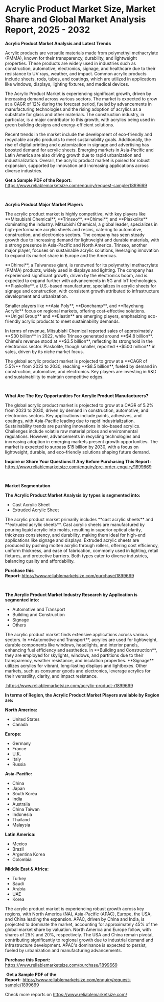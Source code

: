 <p><h1>Acrylic Product Market Size, Market Share and Global Market Analysis Report, 2025 - 2032</h1></p><p><strong>Acrylic Product Market Analysis and Latest Trends</strong></p>
<p><p>Acrylic products are versatile materials made from polymethyl methacrylate (PMMA), known for their transparency, durability, and lightweight properties. These products are widely used in industries such as construction, automotive, electronics, signage, and healthcare due to their resistance to UV rays, weather, and impact. Common acrylic products include sheets, rods, tubes, and coatings, which are utilized in applications like windows, displays, lighting fixtures, and medical devices.</p><p>The Acrylic Product Market is experiencing significant growth, driven by increasing demand across various sectors. The market is expected to grow at a CAGR of 12% during the forecast period, fueled by advancements in manufacturing technologies and the rising adoption of acrylics as a substitute for glass and other materials. The construction industry, in particular, is a major contributor to this growth, with acrylics being used in green building designs and energy-efficient solutions.</p><p>Recent trends in the market include the development of eco-friendly and recyclable acrylic products to meet sustainability goals. Additionally, the rise of digital printing and customization in signage and advertising has boosted demand for acrylic sheets. Emerging markets in Asia-Pacific and Latin America are also driving growth due to rapid urbanization and industrialization. Overall, the acrylic product market is poised for robust expansion, supported by innovation and increasing applications across diverse industries.</p></p>
<p><strong>Get a Sample PDF of the Report:&nbsp;</strong> <a href="https://www.reliablemarketsize.com/enquiry/request-sample/1899669?utm_campaign=2260&utm_medium=2&utm_source=Github&utm_content=ia&utm_term=29012025&utm_id=acrylic-product">https://www.reliablemarketsize.com/enquiry/request-sample/1899669</a></p>
<p>&nbsp;</p>
<p><strong>Acrylic Product Major Market Players</strong></p>
<p><p>The acrylic product market is highly competitive, with key players like **Mitsubishi Chemical**, **Trinseo**, **Chimei**, and **Plaskolite** dominating the industry. Mitsubishi Chemical, a global leader, specializes in high-performance acrylic sheets and resins, catering to automotive, construction, and electronics sectors. The company has seen steady growth due to increasing demand for lightweight and durable materials, with a strong presence in Asia-Pacific and North America. Trinseo, another major player, focuses on sustainable acrylic solutions, leveraging innovation to expand its market share in Europe and the Americas.</p><p>**Chimei**, a Taiwanese giant, is renowned for its polymethyl methacrylate (PMMA) products, widely used in displays and lighting. The company has experienced significant growth, driven by the electronics boom, and is expected to expand further with advancements in 5G and IoT technologies. **Plaskolite**, a U.S.-based manufacturer, specializes in acrylic sheets for signage and construction, with consistent growth attributed to infrastructure development and urbanization.</p><p>Smaller players like **Asia Poly**, **Donchamp**, and **Raychung Acrylic** focus on regional markets, offering cost-effective solutions. **Unigel Group** and **Elastin** are emerging players, emphasizing eco-friendly acrylic products to meet sustainability demands.</p><p>In terms of revenue, Mitsubishi Chemical reported sales of approximately **$30 billion** in 2022, while Trinseo generated around **$4.8 billion**. Chimei’s revenue stood at **$3.5 billion**, reflecting its stronghold in the electronics sector. Plaskolite, though smaller, reported **$500 million** in sales, driven by its niche market focus.</p><p>The global acrylic product market is projected to grow at a **CAGR of 5.5%** from 2023 to 2030, reaching **$8.5 billion**, fueled by demand in construction, automotive, and electronics. Key players are investing in R&D and sustainability to maintain competitive edges.</p></p>
<p>&nbsp;</p>
<p><strong>What Are The Key Opportunities For Acrylic Product Manufacturers?</strong></p>
<p><p>The global acrylic product market is projected to grow at a CAGR of 5.2% from 2023 to 2030, driven by demand in construction, automotive, and electronics sectors. Key applications include paints, adhesives, and coatings, with Asia-Pacific leading due to rapid industrialization. Sustainability trends are pushing innovations in bio-based acrylics. Challenges include volatile raw material prices and environmental regulations. However, advancements in recycling technologies and increasing adoption in emerging markets present growth opportunities. The market is expected to surpass $15 billion by 2030, with a focus on lightweight, durable, and eco-friendly solutions shaping future demand.</p></p>
<p><strong>Inquire or Share Your Questions If Any Before Purchasing This Report:</strong> <a href="https://www.reliablemarketsize.com/enquiry/pre-order-enquiry/1899669?utm_campaign=2260&utm_medium=2&utm_source=Github&utm_content=ia&utm_term=29012025&utm_id=acrylic-product">https://www.reliablemarketsize.com/enquiry/pre-order-enquiry/1899669</a></p>
<p>&nbsp;</p>
<p><strong>Market Segmentation</strong></p>
<p><strong>The Acrylic Product Market Analysis by types is segmented into:</strong></p>
<p><ul><li>Cast Acrylic Sheet</li><li>Extruded Acrylic Sheet</li></ul></p>
<p><p>The acrylic product market primarily includes **cast acrylic sheets** and **extruded acrylic sheets**. Cast acrylic sheets are manufactured by pouring liquid acrylic into molds, resulting in superior optical clarity, thickness consistency, and durability, making them ideal for high-end applications like signage and displays. Extruded acrylic sheets are produced by pushing molten acrylic through rollers, offering cost efficiency, uniform thickness, and ease of fabrication, commonly used in lighting, retail fixtures, and protective barriers. Both types cater to diverse industries, balancing quality and affordability.</p></p>
<p><strong>Purchase this Report:&nbsp;</strong><a href="https://www.reliablemarketsize.com/purchase/1899669?utm_campaign=2260&utm_medium=2&utm_source=Github&utm_content=ia&utm_term=29012025&utm_id=acrylic-product">https://www.reliablemarketsize.com/purchase/1899669</a></p>
<p>&nbsp;</p>
<p><strong>The Acrylic Product Market Industry Research by Application is segmented into:</strong></p>
<p><ul><li>Automotive and Transport</li><li>Building and Construction</li><li>Signage</li><li>Others</li></ul></p>
<p><p>The acrylic product market finds extensive applications across various sectors. In **Automotive and Transport**, acrylics are used for lightweight, durable components like windows, headlights, and interior panels, enhancing fuel efficiency and aesthetics. In **Building and Construction**, they are employed for skylights, windows, and partitions due to their transparency, weather resistance, and insulation properties. **Signage** utilizes acrylics for vibrant, long-lasting displays and lightboxes. Other markets, such as consumer goods and electronics, leverage acrylics for their versatility, clarity, and impact resistance.</p></p>
<p><a href="https://www.reliablemarketsize.com/acrylic-product-r1899669?utm_campaign=2260&utm_medium=2&utm_source=Github&utm_content=ia&utm_term=29012025&utm_id=acrylic-product">&nbsp;https://www.reliablemarketsize.com/acrylic-product-r1899669</a></p>
<p><strong>In terms of Region, the Acrylic Product Market Players available by Region are:</strong></p>
<p>
    <p> <strong> North America: </strong>
        <ul>
            <li>United States</li>
            <li>Canada</li>
        </ul>
        </p> 
    <p> <strong> Europe: </strong>
        <ul>
            <li>Germany</li>
            <li>France</li>
            <li>U.K.</li>
            <li>Italy</li>
            <li>Russia</li>
        </ul>
        </p> 
    <p> <strong> Asia-Pacific: </strong>
        <ul>
            <li>China</li>
            <li>Japan</li>
            <li>South Korea</li>
            <li>India</li>
            <li>Australia</li>
            <li>China Taiwan</li>
            <li>Indonesia</li>
            <li>Thailand</li>
            <li>Malaysia</li>
        </ul>
        </p> 
    <p> <strong> Latin America: </strong>
        <ul>
            <li>Mexico</li>
            <li>Brazil</li>
            <li>Argentina Korea</li>
            <li>Colombia</li>
        </ul>
        </p> 
    <p> <strong> Middle East & Africa: </strong>
        <ul>
            <li>Turkey</li>
            <li>Saudi</li>
            <li>Arabia</li>
            <li>UAE</li>
            <li>Korea</li>
        </ul>
    </p>
    </p>
<p><p>The acrylic product market is experiencing robust growth across key regions, with North America (NA), Asia-Pacific (APAC), Europe, the USA, and China leading the expansion. APAC, driven by China and India, is projected to dominate the market, accounting for approximately 45% of the global market share by valuation. North America and Europe follow, with shares of 25% and 20%, respectively. The USA and China remain pivotal, contributing significantly to regional growth due to industrial demand and infrastructure development. APAC's dominance is expected to persist, fueled by urbanization and manufacturing advancements.</p></p>
<p><strong>Purchase this Report: </strong><a href="https://www.reliablemarketsize.com/purchase/1899669?utm_campaign=2260&utm_medium=2&utm_source=Github&utm_content=ia&utm_term=29012025&utm_id=acrylic-product">https://www.reliablemarketsize.com/purchase/1899669</a></p>
<p>&nbsp;<strong>Get a Sample PDF of the Report:&nbsp;&nbsp;</strong><a href="https://www.reliablemarketsize.com/enquiry/request-sample/1899669?utm_campaign=2260&utm_medium=2&utm_source=Github&utm_content=ia&utm_term=29012025&utm_id=acrylic-product">https://www.reliablemarketsize.com/enquiry/request-sample/1899669</a></p>
<p><strong></strong></p>
<p>Check more reports on <a href="https://www.reliablemarketsize.com/?utm_campaign=2260&utm_medium=2&utm_source=Github&utm_content=ia&utm_term=29012025&utm_id=acrylic-product">https://www.reliablemarketsize.com/</a></p>